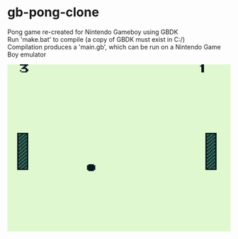 # gb-pong-clone
Pong game re-created for Nintendo Gameboy using GBDK <br />
Run 'make.bat' to compile (a copy of GBDK must exist in C:/) <br />
Compilation produces a 'main.gb', which can be run on a Nintendo Game Boy emulator <br />

![Model](pong-screenshot.png)
